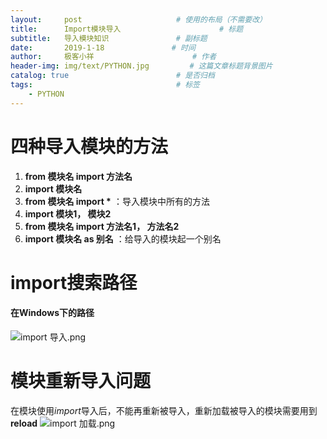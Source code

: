 ```yaml
---
layout:     post                     # 使用的布局（不需要改）
title:      Import模块导入                      # 标题 
subtitle:   导入模块知识               # 副标题
date:       2019-1-18               # 时间
author:     极客小祥                      # 作者
header-img: img/text/PYTHON.jpg         # 这篇文章标题背景图片
catalog: true                        # 是否归档
tags:                                # 标签
    - PYTHON
---
```


# 四种导入模块的方法

1. **from 模块名 import 方法名** 
2. **import 模块名**
3. **from 模块名 import \*** ：导入模块中所有的方法
4. **import 模块1， 模块2**
5. **from 模块名 import 方法名1， 方法名2**
6. **import 模块名 as 别名** ：给导入的模块起一个别名

# import搜索路径

#### 在Windows下的路径
![import 导入.png](https://i.loli.net/2019/01/19/5c42a0edd8183.png)

# 模块重新导入问题

在模块使用*import*导入后，不能再重新被导入，重新加载被导入的模块需要用到 **reload**
![import 加载.png](https://i.loli.net/2019/01/19/5c42a280b73ac.png)